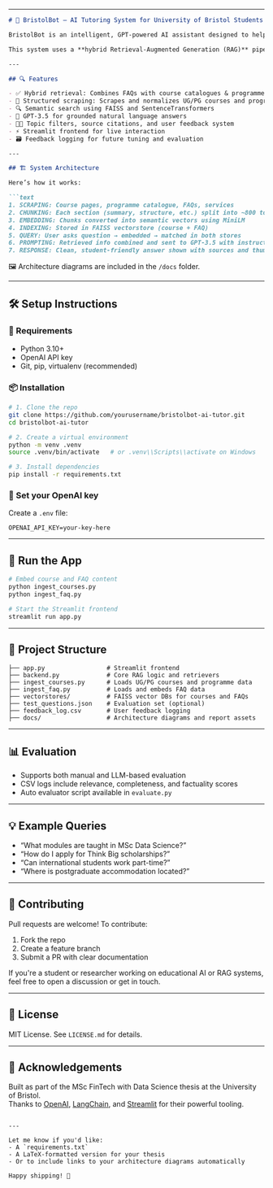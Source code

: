 
---

```markdown
# 🧠 BristolBot — AI Tutoring System for University of Bristol Students

BristolBot is an intelligent, GPT-powered AI assistant designed to help University of Bristol students navigate all aspects of university life — from academic programme details to administrative support, FAQs, accommodation, scholarships, and more.

This system uses a **hybrid Retrieval-Augmented Generation (RAG)** pipeline that combines structured academic data, university documentation, and student FAQs to generate accurate, contextual, and student-friendly answers in real time.

---

## 🔍 Features

- ✅ Hybrid retrieval: Combines FAQs with course catalogues & programme content
- 🧾 Structured scraping: Scrapes and normalizes UG/PG courses and programme catalogue pages
- 🔍 Semantic search using FAISS and SentenceTransformers
- 🧠 GPT-3.5 for grounded natural language answers
- 🧑‍🎓 Topic filters, source citations, and user feedback system
- ⚡ Streamlit frontend for live interaction
- 🗃️ Feedback logging for future tuning and evaluation

---

## 🏗️ System Architecture

Here’s how it works:

```text
1. SCRAPING: Course pages, programme catalogue, FAQs, services
2. CHUNKING: Each section (summary, structure, etc.) split into ~800 token blocks
3. EMBEDDING: Chunks converted into semantic vectors using MiniLM
4. INDEXING: Stored in FAISS vectorstore (course + FAQ)
5. QUERY: User asks question → embedded → matched in both stores
6. PROMPTING: Retrieved info combined and sent to GPT-3.5 with instructions
7. RESPONSE: Clean, student-friendly answer shown with sources and thumbs up/down
```

🖼️ Architecture diagrams are included in the `/docs` folder.

---

## 🛠️ Setup Instructions

### 🔋 Requirements
- Python 3.10+
- OpenAI API key
- Git, pip, virtualenv (recommended)

### 📦 Installation

```bash
# 1. Clone the repo
git clone https://github.com/yourusername/bristolbot-ai-tutor.git
cd bristolbot-ai-tutor

# 2. Create a virtual environment
python -m venv .venv
source .venv/bin/activate   # or .venv\\Scripts\\activate on Windows

# 3. Install dependencies
pip install -r requirements.txt
```

### 🔑 Set your OpenAI key
Create a `.env` file:
```env
OPENAI_API_KEY=your-key-here
```

---

## 🚀 Run the App

```bash
# Embed course and FAQ content
python ingest_courses.py
python ingest_faq.py

# Start the Streamlit frontend
streamlit run app.py
```

---

## 📁 Project Structure

```text
├── app.py                 # Streamlit frontend
├── backend.py             # Core RAG logic and retrievers
├── ingest_courses.py      # Loads UG/PG courses and programme data
├── ingest_faq.py          # Loads and embeds FAQ data
├── vectorstores/          # FAISS vector DBs for courses and FAQs
├── test_questions.json    # Evaluation set (optional)
├── feedback_log.csv       # User feedback logging
├── docs/                  # Architecture diagrams and report assets
```

---

## 📊 Evaluation

- Supports both manual and LLM-based evaluation
- CSV logs include relevance, completeness, and factuality scores
- Auto evaluator script available in `evaluate.py`

---

## 💡 Example Queries

- “What modules are taught in MSc Data Science?”
- “How do I apply for Think Big scholarships?”
- “Can international students work part-time?”
- “Where is postgraduate accommodation located?”

---

## 🤝 Contributing

Pull requests are welcome! To contribute:
1. Fork the repo
2. Create a feature branch
3. Submit a PR with clear documentation

If you're a student or researcher working on educational AI or RAG systems, feel free to open a discussion or get in touch.

---

## 📜 License

MIT License. See `LICENSE.md` for details.

---

## 🙌 Acknowledgements

Built as part of the MSc FinTech with Data Science thesis at the University of Bristol.  
Thanks to [OpenAI](https://openai.com), [LangChain](https://www.langchain.com), and [Streamlit](https://streamlit.io) for their powerful tooling.

```

---

Let me know if you'd like:
- A `requirements.txt`
- A LaTeX-formatted version for your thesis
- Or to include links to your architecture diagrams automatically

Happy shipping! 🚀

